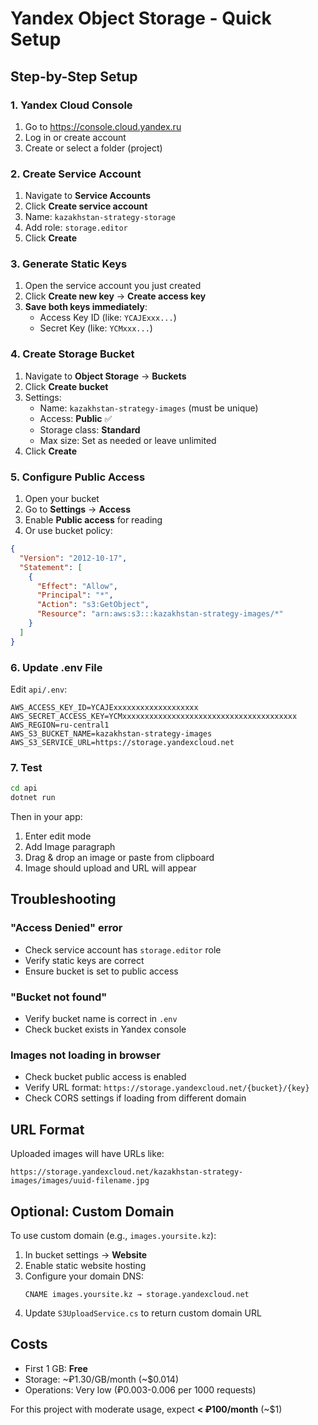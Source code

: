# Yandex Object Storage - Quick Setup

## Step-by-Step Setup

### 1. Yandex Cloud Console

1. Go to https://console.cloud.yandex.ru
2. Log in or create account
3. Create or select a folder (project)

### 2. Create Service Account

1. Navigate to **Service Accounts**
2. Click **Create service account**
3. Name: `kazakhstan-strategy-storage` 
4. Add role: `storage.editor`
5. Click **Create**

### 3. Generate Static Keys

1. Open the service account you just created
2. Click **Create new key** → **Create access key**
3. **Save both keys immediately**:
   - Access Key ID (like: `YCAJExxx...`)
   - Secret Key (like: `YCMxxx...`)

### 4. Create Storage Bucket

1. Navigate to **Object Storage** → **Buckets**
2. Click **Create bucket**
3. Settings:
   - Name: `kazakhstan-strategy-images` (must be unique)
   - Access: **Public** ✅
   - Storage class: **Standard**
   - Max size: Set as needed or leave unlimited
4. Click **Create**

### 5. Configure Public Access

1. Open your bucket
2. Go to **Settings** → **Access**
3. Enable **Public access** for reading
4. Or use bucket policy:

```json
{
  "Version": "2012-10-17",
  "Statement": [
    {
      "Effect": "Allow",
      "Principal": "*",
      "Action": "s3:GetObject",
      "Resource": "arn:aws:s3:::kazakhstan-strategy-images/*"
    }
  ]
}
```

### 6. Update .env File

Edit `api/.env`:

```env
AWS_ACCESS_KEY_ID=YCAJExxxxxxxxxxxxxxxxxxx
AWS_SECRET_ACCESS_KEY=YCMxxxxxxxxxxxxxxxxxxxxxxxxxxxxxxxxxxxxxxx
AWS_REGION=ru-central1
AWS_S3_BUCKET_NAME=kazakhstan-strategy-images
AWS_S3_SERVICE_URL=https://storage.yandexcloud.net
```

### 7. Test

```bash
cd api
dotnet run
```

Then in your app:
1. Enter edit mode
2. Add Image paragraph
3. Drag & drop an image or paste from clipboard
4. Image should upload and URL will appear

## Troubleshooting

### "Access Denied" error
- Check service account has `storage.editor` role
- Verify static keys are correct
- Ensure bucket is set to public access

### "Bucket not found"
- Verify bucket name is correct in `.env`
- Check bucket exists in Yandex console

### Images not loading in browser
- Check bucket public access is enabled
- Verify URL format: `https://storage.yandexcloud.net/{bucket}/{key}`
- Check CORS settings if loading from different domain

## URL Format

Uploaded images will have URLs like:
```
https://storage.yandexcloud.net/kazakhstan-strategy-images/images/uuid-filename.jpg
```

## Optional: Custom Domain

To use custom domain (e.g., `images.yoursite.kz`):

1. In bucket settings → **Website**
2. Enable static website hosting
3. Configure your domain DNS:
   ```
   CNAME images.yoursite.kz → storage.yandexcloud.net
   ```
4. Update `S3UploadService.cs` to return custom domain URL

## Costs

- First 1 GB: **Free**
- Storage: ~₽1.30/GB/month (~$0.014)
- Operations: Very low (₽0.003-0.006 per 1000 requests)

For this project with moderate usage, expect **< ₽100/month** (~$1)
